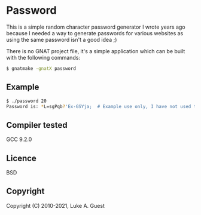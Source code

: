 # Password

This is a simple random character password generator I wrote years ago because I needed a way to generate passwords for various websites as using the same password isn't a good idea ;)

There is no GNAT project file, it's a simple application which can be built with the following commands:

```bash
$ gnatmake -gnatX password
```

## Example

```bash
$ ./password 20
Password is: *L=sgPqb?'Ex-GSYja;  # Example use only, I have not used this.
```

## Compiler tested

GCC 9.2.0

## Licence

BSD

## Copyright

Copyright (C) 2010-2021, Luke A. Guest

